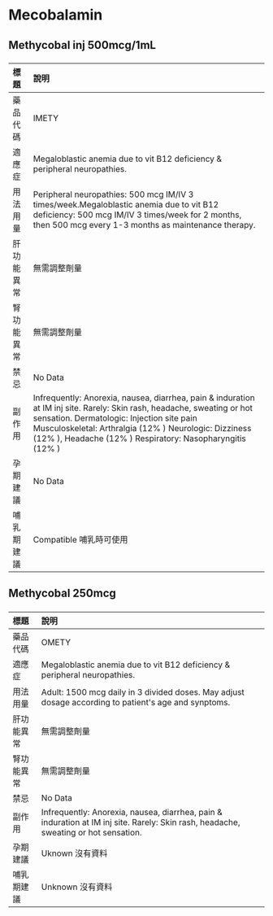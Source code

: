 # Mecobalamin

## Methycobal inj 500mcg/1mL

##### 

| 標題       | 說明                                                                                                                                                                                                                                                                                       |
|:-----------|:-------------------------------------------------------------------------------------------------------------------------------------------------------------------------------------------------------------------------------------------------------------------------------------------|
| 藥品代碼   | IMETY                                                                                                                                                                                                                                                                                      |
| 適應症     | Megaloblastic anemia due to vit B12 deficiency & peripheral neuropathies.                                                                                                                                                                                                                  |
| 用法用量   | Peripheral neuropathies: 500 mcg IM/IV 3 times/week.Megaloblastic anemia due to vit B12 deficiency: 500 mcg IM/IV 3 times/week for 2 months, then 500 mcg every 1-3 months as maintenance therapy.                                                                                         |
| 肝功能異常 | 無需調整劑量                                                                                                                                                                                                                                                                               |
| 腎功能異常 | 無需調整劑量                                                                                                                                                                                                                                                                               |
| 禁忌       | No Data                                                                                                                                                                                                                                                                                    |
| 副作用     | Infrequently: Anorexia, nausea, diarrhea, pain & induration at IM inj site. Rarely: Skin rash, headache, sweating or hot sensation. Dermatologic: Injection site pain Musculoskeletal: Arthralgia (12% ) Neurologic: Dizziness (12% ), Headache (12% ) Respiratory: Nasopharyngitis (12% ) |
| 孕期建議   | No Data                                                                                                                                                                                                                                                                                    |
| 哺乳期建議 | Compatible 哺乳時可使用                                                                                                                                                                                                                                                                    |

## Methycobal 250mcg

##### 

| 標題       | 說明                                                                                                                                |
|:-----------|:------------------------------------------------------------------------------------------------------------------------------------|
| 藥品代碼   | OMETY                                                                                                                               |
| 適應症     | Megaloblastic anemia due to vit B12 deficiency & peripheral neuropathies.                                                           |
| 用法用量   | Adult: 1500 mcg daily in 3 divided doses. May adjust dosage according to patient's age and synptoms.                                |
| 肝功能異常 | 無需調整劑量                                                                                                                        |
| 腎功能異常 | 無需調整劑量                                                                                                                        |
| 禁忌       | No Data                                                                                                                             |
| 副作用     | Infrequently: Anorexia, nausea, diarrhea, pain & induration at IM inj site. Rarely: Skin rash, headache, sweating or hot sensation. |
| 孕期建議   | Uknown 沒有資料                                                                                                                     |
| 哺乳期建議 | Unknown 沒有資料                                                                                                                    |


